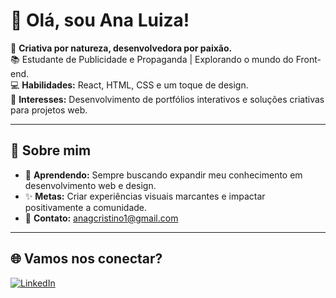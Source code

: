 # 👋 Olá, sou Ana Luiza!

🎨 **Criativa por natureza, desenvolvedora por paixão.**  
📚 Estudante de Publicidade e Propaganda | Explorando o mundo do Front-end.  
💻 **Habilidades:** React, HTML, CSS e um toque de design.  
🎯 **Interesses:** Desenvolvimento de portfólios interativos e soluções criativas para projetos web.

---

## 🌱 Sobre mim
- 📖 **Aprendendo:** Sempre buscando expandir meu conhecimento em desenvolvimento web e design.  
- ✨ **Metas:** Criar experiências visuais marcantes e impactar positivamente a comunidade.  
- 📩 **Contato:** [anagcristino1@gmail.com](mailto:anagcristino1@gmail.com)

---

## 🌐 Vamos nos conectar?
[![LinkedIn](https://img.shields.io/badge/LinkedIn-AnaLuiza-blue?logo=linkedin)](https://www.linkedin.com/in/ana-luiza-gon%C3%A7alves-cristino-5a8270255/)
